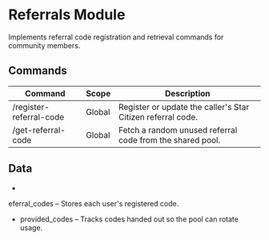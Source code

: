 ﻿# Referrals Module

Implements referral code registration and retrieval commands for community members.

## Commands
| Command | Scope | Description |
|---------|-------|-------------|
| /register-referral-code | Global | Register or update the caller's Star Citizen referral code. |
| /get-referral-code | Global | Fetch a random unused referral code from the shared pool. |

## Data

- eferral_codes – Stores each user's registered code.
- provided_codes – Tracks codes handed out so the pool can rotate usage.
